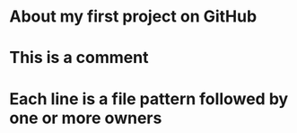 # About my first project on GitHub
# This is a comment
# Each line is a file pattern followed by one or more owners
